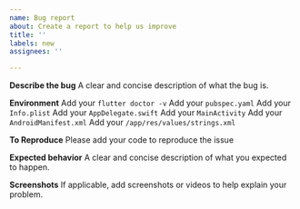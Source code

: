 ```yaml
---
name: Bug report
about: Create a report to help us improve
title: ''
labels: new
assignees: ''

---
```


**Describe the bug**
A clear and concise description of what the bug is.

**Environment**
Add your `flutter doctor -v`
Add your `pubspec.yaml`
Add your `Info.plist`
Add your `AppDelegate.swift`
Add your `MainActivity`
Add your `AndroidManifest.xml`
Add your `/app/res/values/strings.xml`

**To Reproduce**
Please add your code to reproduce the issue

**Expected behavior**
A clear and concise description of what you expected to happen.

**Screenshots**
If applicable, add screenshots or videos to help explain your problem.
